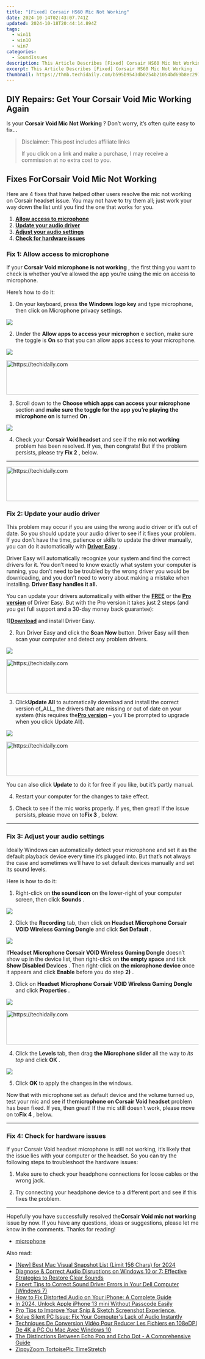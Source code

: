 ```yaml
---
title: "[Fixed] Corsair HS60 Mic Not Working"
date: 2024-10-14T02:43:07.741Z
updated: 2024-10-18T20:44:14.894Z
tags:
  - win11
  - win10
  - win7
categories:
  - SoundIssues
description: This Article Describes [Fixed] Corsair HS60 Mic Not Working
excerpt: This Article Describes [Fixed] Corsair HS60 Mic Not Working
thumbnail: https://thmb.techidaily.com/b595b9543db0254b21054bd69b8ec2973757e8ec765764fae4a4f9da54dba611.jpg
---
```


## DIY Repairs: Get Your Corsair Void Mic Working Again

Is your **Corsair Void Mic Not Working** ? Don’t worry, it’s often quite easy to fix…

>  Disclaimer: This post includes affiliate links
>
>  If you click on a link and make a purchase, I may receive a commission at no extra cost to you.
>

## Fixes For**Corsair Void Mic Not Working**

 Here are 4 fixes that have helped other users resolve the mic not working on Corsair headset issue. You may not have to try them all; just work your way down the list until you find the one that works for you.

1. **[Allow access to microphone](https://tools.techidaily.com/drivereasy/download/)**
2. **[Update your audio driver](https://tools.techidaily.com/drivereasy/download/)**
3. **[Adjust your audio settings](https://tools.techidaily.com/drivereasy/download/)**
4. [**Check for hardware issues**](https://tools.techidaily.com/drivereasy/download/)

### Fix 1: Allow access to microphone

 If your **Corsair Void microphone is not working** , the first thing you want to check is whether you’ve allowed the app you’re using the mic on access to microphone.

Here’s how to do it:

 1) On your keyboard, press **the Windows logo key** and type microphone, then click on Microphone privacy settings.

![](https://images.drivereasy.com/wp-content/uploads/2018/12/img_5c134d7eb4645.jpg)

 2) Under the **Allow apps to access your microphon** e section, make sure the toggle is **On** so that you can allow apps access to your microphone.

![](https://images.drivereasy.com/wp-content/uploads/2018/12/img_5c134d88387db.jpg)

<!-- affiliate ads begin -->
<a href="https://appsumo.8odi.net/c/5597632/2118305/7443" target="_top" id="2118305">
  <img src="//a.impactradius-go.com/display-ad/7443-2118305" border="0" alt="https://techidaily.com" width="728" height="90"/>
</a>
<img height="0" width="0" src="https://appsumo.8odi.net/i/5597632/2118305/7443" style="position:absolute;visibility:hidden;" border="0" />
<!-- affiliate ads end -->

 3) Scroll down to the **Choose which apps can access your microphone** section and **make sure the toggle for the app you’re playing the microphone on** is turned **On** .

![](https://images.drivereasy.com/wp-content/uploads/2018/12/img_5c134efbdffd8.jpg)

 4) Check your **Corsair Void headset** and see if the **mic not working** problem has been resolved. If yes, then congrats! But if the problem persists, please try **Fix 2** , below.

---

<!-- affiliate ads begin -->
<a href="https://ephamedtechinc.pxf.io/c/5597632/2137213/26400" target="_top" id="2137213">
  <img src="//a.impactradius-go.com/display-ad/26400-2137213" border="0" alt="https://techidaily.com" width="728" height="90"/>
</a>
<img height="0" width="0" src="https://ephamedtechinc.pxf.io/i/5597632/2137213/26400" style="position:absolute;visibility:hidden;" border="0" />
<!-- affiliate ads end -->

### Fix 2: Update your audio driver

 This problem may occur if you are using the wrong audio driver or it’s out of date. So you should update your audio driver to see if it fixes your problem. If you don’t have the time, patience or skills to update the driver manually, you can do it automatically with **[Driver Easy](https://tools.techidaily.com/drivereasy/download/)**  .

 Driver Easy will automatically recognize your system and find the correct drivers for it. You don’t need to know exactly what system your computer is running, you don’t need to be troubled by the wrong driver you would be downloading, and you don’t need to worry about making a mistake when installing. **Driver Easy handles it all.**

 You can update your drivers automatically with either the **[FREE](https://tools.techidaily.com/drivereasy/download/)**  or the[](https://tools.techidaily.com/drivereasy/download/) **[Pro version](https://tools.techidaily.com/drivereasy/download/)**  of Driver Easy. But with the Pro version it takes just 2 steps (and you get full support and a 30-day money back guarantee):

 1)[**Download**](https://tools.techidaily.com/drivereasy/download/) and install Driver Easy.

 2) Run Driver Easy and click the **Scan Now** button. Driver Easy will then scan your computer and detect any problem drivers.

![](https://images.drivereasy.com/wp-content/uploads/2019/01/img_5c3c3039c6d01.jpg)

<!-- affiliate ads begin -->
<a href="https://aligracehair.sjv.io/c/5597632/1918684/19272" target="_top" id="1918684">
  <img src="//a.impactradius-go.com/display-ad/19272-1918684" border="0" alt="https://techidaily.com" width="728" height="90"/>
</a>
<img height="0" width="0" src="https://aligracehair.sjv.io/i/5597632/1918684/19272" style="position:absolute;visibility:hidden;" border="0" />
<!-- affiliate ads end -->

 3) Click**Update All** to automatically download and install the correct version of_ALL_ the drivers that are missing or out of date on your system (this requires the[**Pro version**](https://tools.techidaily.com/drivereasy/download/) – you’ll be prompted to upgrade when you click Update All).

![](https://images.drivereasy.com/wp-content/uploads/2018/12/img_5c135aa3e4b02.jpg)

<!-- affiliate ads begin -->
<a href="https://zebaoaffiliateprogram.pxf.io/c/5597632/2137975/21526" target="_top" id="2137975">
  <img src="//a.impactradius-go.com/display-ad/21526-2137975" border="0" alt="https://techidaily.com" width="728" height="90"/>
</a>
<img height="0" width="0" src="https://zebaoaffiliateprogram.pxf.io/i/5597632/2137975/21526" style="position:absolute;visibility:hidden;" border="0" />
<!-- affiliate ads end -->

 You can also click **Update** to do it for free if you like, but it’s partly manual.

4) Restart your computer for the changes to take effect.

5) Check to see if the mic works properly. If yes, then great! If the issue persists, please move on to**Fix 3** , below.

---

### Fix 3: Adjust your audio settings

 Ideally Windows can automatically detect your microphone and set it as the default playback device every time it’s plugged into. But that’s not always the case and sometimes we’ll have to set default devices manually and set its sound levels.

Here is how to do it:

 1) Right-click on **the sound icon** on the lower-right of your computer screen, then click **Sounds** .

![](https://images.drivereasy.com/wp-content/uploads/2018/12/img_5c13543b462f5.jpg)

 2) Click the **Recording** tab, then click on **Headset** **Microphone Corsair VOID Wireless Gaming Dongle** and click **Set Default** .

![](https://images.drivereasy.com/wp-content/uploads/2019/08/image-249.png)

 If**Headset** **Microphone Corsair VOID Wireless Gaming Dongle** doesn’t show up in the device list, then right-click on **the empty space** and tick **Show Disabled Devices** . Then right-click on **the microphone device**  once it appears and click **Enable** before you do step **2)** .

 3) Click on **Headset** **Microphone Corsair VOID Wireless Gaming Dongle** and click **Properties** .

![](https://images.drivereasy.com/wp-content/uploads/2019/08/image-250.png)

<!-- affiliate ads begin -->
<a href="https://appsumo.8odi.net/c/5597632/2094422/7443" target="_top" id="2094422">
  <img src="//a.impactradius-go.com/display-ad/7443-2094422" border="0" alt="https://techidaily.com" width="728" height="90"/>
</a>
<img height="0" width="0" src="https://appsumo.8odi.net/i/5597632/2094422/7443" style="position:absolute;visibility:hidden;" border="0" />
<!-- affiliate ads end -->

 4) Click the **Levels** tab, then drag **the Microphone slider** all the way to _its top_ and click **OK** .

![](https://images.drivereasy.com/wp-content/uploads/2018/12/img_5c1356afb6e15.png)

 5) Click **OK** to apply the changes in the windows.

 Now that with microphone set as default device and the volume turned up, test your mic and see if the**microphone on Corsair Void headset** problem has been fixed. If yes, then great! If the mic still doesn’t work, please move on to**Fix 4** , below.

---

### Fix 4: Check for hardware issues

 If your Corsair Void headset microphone is still not working, it’s likely that the issue lies with your computer or the headset. So you can try the following steps to troubleshoot the hardware issues:

 1) Make sure to check your headphone connections for loose cables or the wrong jack.

 2) Try connecting your headphone device to a different port and see if this fixes the problem.

---

 Hopefully you have successfully resolved the**Corsair Void mic not working** issue by now. If you have any questions, ideas or suggestions, please let me know in the comments. Thanks for reading!

* [microphone](https://tools.techidaily.com/drivereasy/download/)

<ins class="adsbygoogle"
     style="display:block"
     data-ad-format="autorelaxed"
     data-ad-client="ca-pub-7571918770474297"
     data-ad-slot="1223367746"></ins>

<ins class="adsbygoogle"
     style="display:block"
     data-ad-client="ca-pub-7571918770474297"
     data-ad-slot="8358498916"
     data-ad-format="auto"
     data-full-width-responsive="true"></ins>

<span class="atpl-alsoreadstyle">Also read:</span>
<div><ul>
<li><a href="https://video-screen-grab.techidaily.com/new-best-mac-visual-snapshot-list-limit-156-chars-for-2024/"><u>[New] Best Mac Visual Snapshot List (Limit 156 Chars) for 2024</u></a></li>
<li><a href="https://sound-issues.techidaily.com/diagnose-and-correct-audio-disruptions-on-windows-10-or-7-effective-strategies-to-restore-clear-sounds/"><u>Diagnose & Correct Audio Disruptions on Windows 10 or 7: Effective Strategies to Restore Clear Sounds</u></a></li>
<li><a href="https://sound-issues.techidaily.com/expert-tips-to-correct-sound-driver-errors-in-your-dell-computer-windows-7/"><u>Expert Tips to Correct Sound Driver Errors in Your Dell Computer (Windows 7)</u></a></li>
<li><a href="https://sound-issues.techidaily.com/how-to-fix-distorted-audio-on-your-iphone-a-complete-guide/"><u>How to Fix Distorted Audio on Your iPhone: A Complete Guide</u></a></li>
<li><a href="https://ios-unlock.techidaily.com/in-2024-unlock-apple-iphone-13-mini-without-passcode-easily-by-drfone-ios/"><u>In 2024, Unlock Apple iPhone 13 mini Without Passcode Easily</u></a></li>
<li><a href="https://win11-tips.techidaily.com/pro-tips-to-improve-your-snip-and-sketch-screenshot-experience/"><u>Pro Tips to Improve Your Snip & Sketch Screenshot Experience.</u></a></li>
<li><a href="https://sound-issues.techidaily.com/solve-silent-pc-issue-fix-your-computers-lack-of-audio-instantly/"><u>Solve Silent PC Issue: Fix Your Computer's Lack of Audio Instantly</u></a></li>
<li><a href="https://some-knowledge.techidaily.com/techniques-de-conversion-video-pour-reducer-les-fichiers-en-108edpi-de-4k-a-pc-ou-mac-avec-windows-10/"><u>Techniques De Conversion Vidéo Pour Reducer Les Fichiers en 108eDPI De 4K a PC Ou Mac Avec Windows 10</u></a></li>
<li><a href="https://buynow-info.techidaily.com/the-distinctions-between-echo-pop-and-echo-dot-a-comprehensive-guide/"><u>The Distinctions Between Echo Pop and Echo Dot - A Comprehensive Guide</u></a></li>
<li><a href="https://digital-screen-recording.techidaily.com/zippyzoom-tortoisepic-timestretch/"><u>ZippyZoom TortoisePic TimeStretch</u></a></li>
</ul></div>

